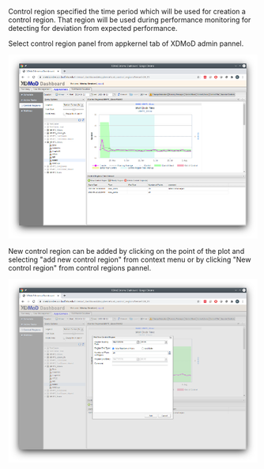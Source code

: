 Control region specified the time period which will be used for creation a control region.
That region will be used during performance monitoring for detecting for deviation from expected performance.

Select control region panel from appkernel tab of XDMoD admin pannel.

![Control Region GUI](assets/images/control_region_gui_small.png)


New control region can be added by clicking on the point of the plot and selecting 
"add new control region" from context menu or by clicking "New control region" from control regions pannel.

![Control Region: Add New region](assets/images/control_region_add_small.png)
